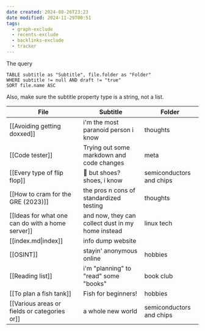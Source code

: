 ```yaml
---
date created: 2024-08-26T23:23
date modified: 2024-11-29T00:51
tags:
  - graph-exclude
  - recents-exclude
  - backlinks-exclude
  - tracker
---
```


The query

```
TABLE subtitle as "Subtitle", file.folder as "Folder"
WHERE subtitle != null AND draft != "true"
SORT file.name ASC
```

Also, make sure the subtitle property type is a string, not a list. 

<!-- QueryToSerialize: TABLE subtitle as "Subtitle", file.folder as "Folder" WHERE subtitle != null AND draft != "true" SORT file.name ASC -->
<!-- SerializedQuery: TABLE subtitle as "Subtitle", file.folder as "Folder" WHERE subtitle != null AND draft != "true" SORT file.name ASC -->

| File                                                                                                               | Subtitle                                          | Folder                   |
| ------------------------------------------------------------------------------------------------------------------ | ------------------------------------------------- | ------------------------ |
| [[Avoiding getting doxxed]]                                                   | i'm the most paranoid person i know               | thoughts                 |
| [[Code tester]]                                                                               | Trying out some markdown and code changes         | meta                     |
| [[Every type of flip flop]]                                   | 👟 but shoes? shoes, i know                       | semiconductors and chips |
| [[How to cram for the GRE (2023)]]                                     | the pros n cons of standardized testing           | thoughts                 |
| [[Ideas for what one can do with a home server]]       | and now, they can collect dust in my home instead | linux tech               |
| [[index.md\|index]]                                                                                                | info dump website                                 |                          |
| [[OSINT]]                                                                                        | stayin' anonymous online                          | hobbies                  |
| [[Reading list]]                                                                        | i'm "planning" to "read" some "books"             | book club                |
| [[To plan a fish tank]]                                                            | Fish for beginners!                               | hobbies                  |
| [[Various areas or fields or categories or]] | a whole new world                                 | semiconductors and chips |
<!-- SerializedQuery END -->

